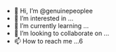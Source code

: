 - 👋 Hi, I’m @genuinepeoplee
- 👀 I’m interested in ...
- 🌱 I’m currently learning ...
- 💞️ I’m looking to collaborate on ...
- 📫 How to reach me ...6
<!---69
555
genuinepeoplee/genuinepeoplee is a ✨ special ✨ repository because its `README.md` (this file) appe15ars on your GitHub profile.
You can click the Preview link to take a look at your changes.
--->
